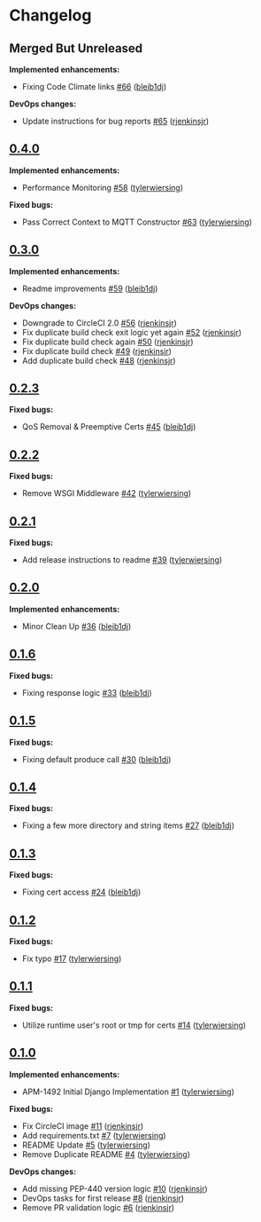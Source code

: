 # Changelog

## Merged But Unreleased

**Implemented enhancements:**

- Fixing Code Climate links [#66](https://github.com/aukletio/Auklet-Agent-Django/pull/66) ([bleib1dj](https://github.com/bleib1dj))

**DevOps changes:**

- Update instructions for bug reports [#65](https://github.com/aukletio/Auklet-Agent-Django/pull/65) ([rjenkinsjr](https://github.com/rjenkinsjr))

## [0.4.0](https://github.com/aukletio/Auklet-Agent-Django/tree/0.4.0)

**Implemented enhancements:**

- Performance Monitoring [#58](https://github.com/aukletio/Auklet-Agent-Django/pull/58) ([tylerwiersing](https://github.com/tylerwiersing))

**Fixed bugs:**

- Pass Correct Context to MQTT Constructor [#63](https://github.com/aukletio/Auklet-Agent-Django/pull/63) ([tylerwiersing](https://github.com/tylerwiersing))

## [0.3.0](https://github.com/aukletio/Auklet-Agent-Django/tree/0.3.0)

**Implemented enhancements:**

- Readme improvements [#59](https://github.com/aukletio/Auklet-Agent-Django/pull/59) ([bleib1dj](https://github.com/bleib1dj))

**DevOps changes:**

- Downgrade to CircleCI 2.0 [#56](https://github.com/aukletio/Auklet-Agent-Django/pull/56) ([rjenkinsjr](https://github.com/rjenkinsjr))
- Fix duplicate build check exit logic yet again [#52](https://github.com/aukletio/Auklet-Agent-Django/pull/52) ([rjenkinsjr](https://github.com/rjenkinsjr))
- Fix duplicate build check again [#50](https://github.com/aukletio/Auklet-Agent-Django/pull/50) ([rjenkinsjr](https://github.com/rjenkinsjr))
- Fix duplicate build check [#49](https://github.com/aukletio/Auklet-Agent-Django/pull/49) ([rjenkinsjr](https://github.com/rjenkinsjr))
- Add duplicate build check [#48](https://github.com/aukletio/Auklet-Agent-Django/pull/48) ([rjenkinsjr](https://github.com/rjenkinsjr))

## [0.2.3](https://github.com/aukletio/Auklet-Agent-Django/tree/0.2.3)

**Fixed bugs:**

- QoS Removal & Preemptive Certs [#45](https://github.com/aukletio/Auklet-Agent-Django/pull/45) ([bleib1dj](https://github.com/bleib1dj))

## [0.2.2](https://github.com/aukletio/Auklet-Agent-Django/tree/0.2.2)

**Fixed bugs:**

- Remove WSGI Middleware [#42](https://github.com/aukletio/Auklet-Agent-Django/pull/42) ([tylerwiersing](https://github.com/tylerwiersing))

## [0.2.1](https://github.com/aukletio/Auklet-Agent-Django/tree/0.2.1)

**Fixed bugs:**

- Add release instructions to readme [#39](https://github.com/aukletio/Auklet-Agent-Django/pull/39) ([tylerwiersing](https://github.com/tylerwiersing))

## [0.2.0](https://github.com/aukletio/Auklet-Agent-Django/tree/0.2.0)

**Implemented enhancements:**

- Minor Clean Up [#36](https://github.com/aukletio/Auklet-Agent-Django/pull/36) ([bleib1dj](https://github.com/bleib1dj))

## [0.1.6](https://github.com/aukletio/Auklet-Agent-Django/tree/0.1.6)

**Fixed bugs:**

- Fixing response logic [#33](https://github.com/aukletio/Auklet-Agent-Django/pull/33) ([bleib1dj](https://github.com/bleib1dj))

## [0.1.5](https://github.com/aukletio/Auklet-Agent-Django/tree/0.1.5)

**Fixed bugs:**

- Fixing default produce call [#30](https://github.com/aukletio/Auklet-Agent-Django/pull/30) ([bleib1dj](https://github.com/bleib1dj))

## [0.1.4](https://github.com/aukletio/Auklet-Agent-Django/tree/0.1.4)

**Fixed bugs:**

- Fixing a few more directory and string items [#27](https://github.com/aukletio/Auklet-Agent-Django/pull/27) ([bleib1dj](https://github.com/bleib1dj))

## [0.1.3](https://github.com/aukletio/Auklet-Agent-Django/tree/0.1.3)

**Fixed bugs:**

- Fixing cert access [#24](https://github.com/aukletio/Auklet-Agent-Django/pull/24) ([bleib1dj](https://github.com/bleib1dj))

## [0.1.2](https://github.com/aukletio/Auklet-Agent-Django/tree/0.1.2)

**Fixed bugs:**

- Fix typo [#17](https://github.com/aukletio/Auklet-Agent-Django/pull/17) ([tylerwiersing](https://github.com/tylerwiersing))

## [0.1.1](https://github.com/aukletio/Auklet-Agent-Django/tree/0.1.1)

**Fixed bugs:**

- Utilize runtime user's root or tmp for certs [#14](https://github.com/aukletio/Auklet-Agent-Django/pull/14) ([tylerwiersing](https://github.com/tylerwiersing))

## [0.1.0](https://github.com/aukletio/Auklet-Agent-Django/tree/0.1.0)

**Implemented enhancements:**

- APM-1492 Initial Django Implementation [#1](https://github.com/aukletio/Auklet-Agent-Django/pull/1) ([tylerwiersing](https://github.com/tylerwiersing))

**Fixed bugs:**

- Fix CircleCI image [#11](https://github.com/aukletio/Auklet-Agent-Django/pull/11) ([rjenkinsjr](https://github.com/rjenkinsjr))
- Add requirements.txt [#7](https://github.com/aukletio/Auklet-Agent-Django/pull/7) ([tylerwiersing](https://github.com/tylerwiersing))
- README Update [#5](https://github.com/aukletio/Auklet-Agent-Django/pull/5) ([tylerwiersing](https://github.com/tylerwiersing))
- Remove Duplicate README [#4](https://github.com/aukletio/Auklet-Agent-Django/pull/4) ([tylerwiersing](https://github.com/tylerwiersing))

**DevOps changes:**

- Add missing PEP-440 version logic [#10](https://github.com/aukletio/Auklet-Agent-Django/pull/10) ([rjenkinsjr](https://github.com/rjenkinsjr))
- DevOps tasks for first release [#8](https://github.com/aukletio/Auklet-Agent-Django/pull/8) ([rjenkinsjr](https://github.com/rjenkinsjr))
- Remove PR validation logic [#6](https://github.com/aukletio/Auklet-Agent-Django/pull/6) ([rjenkinsjr](https://github.com/rjenkinsjr))
